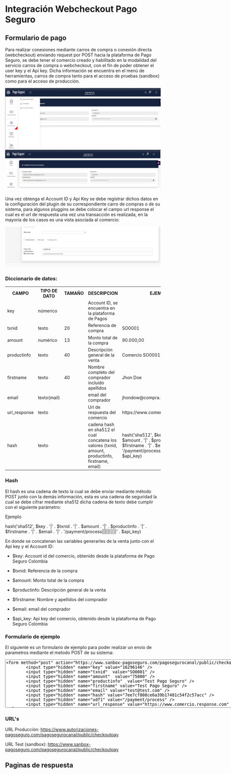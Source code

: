 # Integración Webcheckout Pago Seguro

## Formulario de pago

Para realizar conexiones mediante carros de compra o conexión directa (webcheckout) enviando request por POST hacia la plataforma de Pago Seguro, se debe tener el comercio creado y habilitado en la modalidad del servicio carros de compra o webcheckout, con el fin de poder obtener el user key y el Api key.
Dicha información se encuentra en el menú de herramientas, carros de compra tanto para el acceso de pruebas (sandbox) como para el acceso de producción.

![install](../img/webcheckout/menu_acces.png)
![install](../img/webcheckout/menu_car.png)

Una vez obtenga el Account ID y Api Key se debe registrar dichos datos en la configuración del plugin de su correspondiente carro de compras o de su sistema, para algunos pluggins se debe colocar el campo url response el cual es el url de respuesta una vez una transacción es realizada, en la mayoría de los casos es una vista asociada al comercio:

![install](../img/webcheckout/commerce.png)

### Diccionario de datos:

<table>
  <tr>
    <th>CAMPO</th>
    <th>TIPO DE DATO</th>
    <th>TAMAÑO</th>
    <th>DESCRIPCION</th>
    <th>EJEMPLO</th>
  </tr>
  <tr>
    <td>key</td>
    <td>númerico</td>
    <td></td>
    <td>Account ID, se encuentra en la plataforma de Pagos</td>
    <td></td>
  </tr>
    <tr>
        <td>txnid</td>
        <td>texto</td>
        <td>20</td>
        <td>Referencia de compra</td>
        <td>SO0001</td>
    </tr>
    <tr>
        <td>amount</td>
        <td>numérico</td>
        <td>13</td>
        <td>Monto total de la compra</td>
        <td>90.000,00</td>
    </tr>
    <tr>
        <td>productinfo</td>
        <td>texto</td>
        <td>40</td>
        <td>Descripción general de la venta</td>
        <td>Comercio SO0001</td>
    </tr>
    <tr>
        <td>firstname</td>
        <td>texto</td>
        <td>40</td>
        <td>Nombre completo del comprador incluido apellidos</td>
        <td>Jhon Doe</td>
    </tr>
    <tr>
        <td>email</td>
        <td>texto(mail)</td>
        <td></td>
        <td>email del comprador</td>
        <td>jhondow@compra.com</td>
    </tr>
    <tr>
        <td>url_response</td>
        <td>texto</td>
        <td></td>
        <td>Url de respuesta del comercio</td>
        <td>https://www.comercio.com/response</td>
    </tr>
    <tr>
        <td>hash</td>
        <td>texto</td>
        <td></td>
        <td>cadena hash en sha512 el cual concatena los valores (txnid, amount, productinfo, firstname, email)</td>
        <td>hash('sha512', $key . '|' . $txnid . '|' . $amount . '|' . $productinfo . '|' . $firstname . '|' . $email . '|' . '/payment/process||||||||||' . $api_key)</td>
    </tr>
</table>

### Hash

El hash es una cadena de texto la cual se debe enviar mediante método POST junto con la demás información, esta es una cadena de seguridad la cual se debe cifrar mediante sha512 dicha cadena de texto debe cumplir con el siguiente parámetro: 

Ejemplo

hash('sha512', $key . '|' . $txnid . '|' . $amount . '|' . $productinfo . '|' . $firstname . '|' . $email . '|' . '/payment/process||||||||||' . $api_key)

En donde se concatenan las variables generarles de la venta junto con el Api key y el Account ID:

- $key: Account id del comercio, obtenido desde la plataforma de Pago Seguro Colombia

- $txnid: Referencia de la compra 

- $amount: Monto total de la compra

- $productinfo: Descripción general de la venta

- $firstname: Nombre y apellidos del comprador

- $email: email  del comprador

- $api_key: Api key del comercio, obtenido desde la plataforma de Pago Seguro Colombia

### Formulario de ejemplo

El siguiente es un formulario de ejemplo para poder realizar un envio de parametros mediante el metodo POST de su sistema:

<textarea id="w3mission" rows="10" cols="120">
<form method="post" action="https://www.sanbox-pagoseguro.com/pagosegurocanal/public/checkoutpay">
        <input type="hidden" name="key" value="16296146" />
        <input type="hidden" name="txnid"  value="SO0001" />
        <input type="hidden" name="amount"  value="75000" />
        <input type="hidden" name="productinfo"  value="Test Pago Seguro" />
        <input type="hidden" name="firstname" value="Test Pago Seguro" />
        <input type="hidden" name="email" value="test@test.com" />
        <input type="hidden" name="hash" value="7ee7cf808ce6a39b17481c54f2c57acc" />
        <input type="hidden" name="udf1" value="/payment/process" />
        <input type="hidden" name="url_response" value="https://www.comercio.response.com" />
</form>
</textarea>

### URL's

URL Producción: https://www.autorizaciones-pagoseguro.com/pagosegurocanal/public/checkoutpay

URL Test (sandbox): https://www.sanbox-pagoseguro.com/pagosegurocanal/public/checkoutpay

## Paginas de respuesta